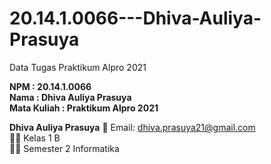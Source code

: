 # 20.14.1.0066---Dhiva-Auliya-Prasuya
Data Tugas Praktikum Alpro 2021

<b>NPM 		: 20.14.1.0066</b> <br>
<b>Nama		: Dhiva Auliya Prasuya</b><br>
<b>Mata Kuliah	: Praktikum Alpro 2021</b><br>

**Dhiva Auliya Prasuya**
:e-mail: Email: dhiva.prasuya21@gmail.com </br>
:man_student: Kelas 1 B <br>
:technologist: Semester 2 Informatika
